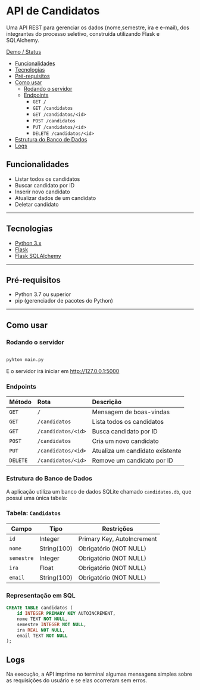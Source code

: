 # API de Candidatos 

Uma API REST para gerenciar os dados (nome,semestre, ira e e-mail), dos integrantes do processo seletivo, construída utilizando Flask e SQLAlchemy.

 [Demo / Status](#-demo--status)  
- [Funcionalidades](#-funcionalidades)  
- [Tecnologias](#-tecnologias)  
- [Pré-requisitos](#-pré-requisitos)    
- [Como usar](#-como-usar)  
  - [Rodando o servidor](#rodando-o-servidor)  
  - [Endpoints](#endpoints)  
    - `GET /`  
    - `GET /candidatos`  
    - `GET /candidatos/<id>`  
    - `POST /candidatos`  
    - `PUT /candidatos/<id>`  
    - `DELETE /candidatos/<id>`  
- [Estrutura do Banco de Dados](#-estrutura-do-banco-de-dados)  
- [Logs](#-logs)  


## Funcionalidades

- Listar todos os candidatos  
- Buscar candidato por ID  
- Inserir novo candidato  
- Atualizar dados de um candidato  
- Deletar candidato  

---

## Tecnologias

- [Python 3.x](https://www.python.org/)  
- [Flask](https://flask.palletsprojects.com/)  
- [Flask SQLAlchemy](https://flask-sqlalchemy.palletsprojects.com/)   

---

## Pré-requisitos

- Python 3.7 ou superior  
- pip (gerenciador de pacotes do Python)  

---

## Como usar

### Rodando o servidor

```bash

pyhton main.py

```
E o servidor irá iniciar em http://127.0.0.1:5000

### Endpoints

| Método | Rota                     | Descrição                            |
|:-------|:-------------------------|:-------------------------------------|
| `GET`  | `/`                      | Mensagem de boas-vindas             |
| `GET`  | `/candidatos`            | Lista todos os candidatos           |
| `GET`  | `/candidatos/<id>`       | Busca candidato por ID              |
| `POST` | `/candidatos`            | Cria um novo candidato              |
| `PUT`  | `/candidatos/<id>`       | Atualiza um candidato existente     |
| `DELETE`| `/candidatos/<id>`      | Remove um candidato por ID          |

### Estrutura do Banco de Dados

A aplicação utiliza um banco de dados SQLite chamado `candidatos.db`, que possui uma única tabela:

### Tabela: `Candidatos`

| Campo     | Tipo         | Restrições                  |
|-----------|--------------|-----------------------------|
| `id`      | Integer      | Primary Key, AutoIncrement  |
| `nome`    | String(100)  | Obrigatório (NOT NULL)      |
| `semestre`| Integer      | Obrigatório (NOT NULL)      |
| `ira`     | Float        | Obrigatório (NOT NULL)      |
| `email`   | String(100)  | Obrigatório (NOT NULL)      |

### Representação em SQL

```sql
CREATE TABLE candidatos (
    id INTEGER PRIMARY KEY AUTOINCREMENT,
    nome TEXT NOT NULL,
    semestre INTEGER NOT NULL,
    ira REAL NOT NULL,
    email TEXT NOT NULL
);
```
## Logs 

Na execução, a API imprime no terminal algumas mensagens simples sobre as requisições do usuário e se elas ocorreram sem erros. 

